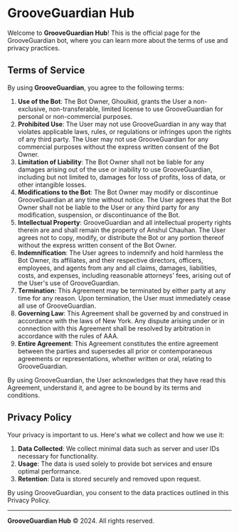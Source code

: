 # GrooveGuardian Hub

Welcome to **GrooveGuardian Hub**! This is the official page for the GrooveGuardian bot, where you can learn more about the terms of use and privacy practices. 

## Terms of Service

By using **GrooveGuardian**, you agree to the following terms:

1. **Use of the Bot**: The Bot Owner, Ghoulkid, grants the User a non-exclusive, non-transferable, limited license to use GrooveGuardian for personal or non-commercial purposes.
2. **Prohibited Use**: The User may not use GrooveGuardian in any way that violates applicable laws, rules, or regulations or infringes upon the rights of any third party. The User may not use GrooveGuardian for any commercial purposes without the express written consent of the Bot Owner.
3. **Limitation of Liability**: The Bot Owner shall not be liable for any damages arising out of the use or inability to use GrooveGuardian, including but not limited to, damages for loss of profits, loss of data, or other intangible losses.
4. **Modifications to the Bot**: The Bot Owner may modify or discontinue GrooveGuardian at any time without notice. The User agrees that the Bot Owner shall not be liable to the User or any third party for any modification, suspension, or discontinuance of the Bot.
5. **Intellectual Property**: GrooveGuardian and all intellectual property rights therein are and shall remain the property of Anshul Chauhan. The User agrees not to copy, modify, or distribute the Bot or any portion thereof without the express written consent of the Bot Owner.
6. **Indemnification**: The User agrees to indemnify and hold harmless the Bot Owner, its affiliates, and their respective directors, officers, employees, and agents from any and all claims, damages, liabilities, costs, and expenses, including reasonable attorneys' fees, arising out of the User's use of GrooveGuardian.
7. **Termination**: This Agreement may be terminated by either party at any time for any reason. Upon termination, the User must immediately cease all use of GrooveGuardian.
8. **Governing Law**: This Agreement shall be governed by and construed in accordance with the laws of New York. Any dispute arising under or in connection with this Agreement shall be resolved by arbitration in accordance with the rules of AAA.
9. **Entire Agreement**: This Agreement constitutes the entire agreement between the parties and supersedes all prior or contemporaneous agreements or representations, whether written or oral, relating to GrooveGuardian.

By using GrooveGuardian, the User acknowledges that they have read this Agreement, understand it, and agree to be bound by its terms and conditions.

## Privacy Policy

Your privacy is important to us. Here's what we collect and how we use it:

1. **Data Collected**: We collect minimal data such as server and user IDs necessary for functionality.
2. **Usage**: The data is used solely to provide bot services and ensure optimal performance.
3. **Retention**: Data is stored securely and removed upon request.

By using GrooveGuardian, you consent to the data practices outlined in this Privacy Policy.

---

**GrooveGuardian Hub** © 2024. All rights reserved.
